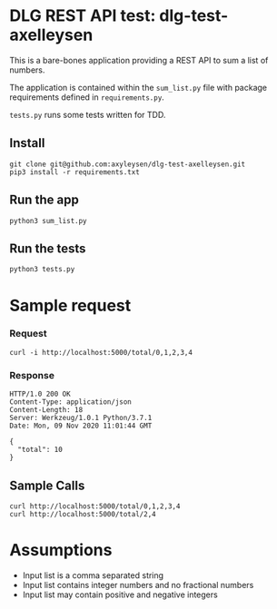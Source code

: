 # DLG REST API test: dlg-test-axelleysen

This is a bare-bones application providing a REST API to sum a list of numbers.

The application is contained within the `sum_list.py` file with package requirements defined in `requirements.py`.


`tests.py` runs some tests written for TDD.


## Install
    git clone git@github.com:axyleysen/dlg-test-axelleysen.git
    pip3 install -r requirements.txt


## Run the app
    python3 sum_list.py


## Run the tests
    python3 tests.py


# Sample request

### Request

	curl -i http://localhost:5000/total/0,1,2,3,4

### Response

	HTTP/1.0 200 OK
	Content-Type: application/json
	Content-Length: 18
	Server: Werkzeug/1.0.1 Python/3.7.1
	Date: Mon, 09 Nov 2020 11:01:44 GMT

	{
	  "total": 10
	}

## Sample Calls
    curl http://localhost:5000/total/0,1,2,3,4
	curl http://localhost:5000/total/2,4


# Assumptions
- Input list is a comma separated string
- Input list contains integer numbers and no fractional numbers 
- Input list may contain positive and negative integers 